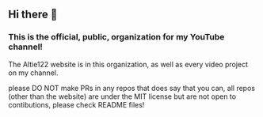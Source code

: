 ## Hi there 👋
### This is the official, public, organization for my YouTube channel!

The Altie122 website is in this organization, as well as every video project on my channel.

please DO NOT make PRs in any repos that does say that you can, all repos (other than the website) are under the MIT license but are not open to contibutions, please check README files!
<!--

**Here are some ideas to get you started:**

🙋‍♀️ A short introduction - what is your organization all about?
🌈 Contribution guidelines - how can the community get involved?
👩‍💻 Useful resources - where can the community find your docs? Is there anything else the community should know?
🍿 Fun facts - what does your team eat for breakfast?
🧙 Remember, you can do mighty things with the power of [Markdown](https://docs.github.com/github/writing-on-github/getting-started-with-writing-and-formatting-on-github/basic-writing-and-formatting-syntax)
-->
